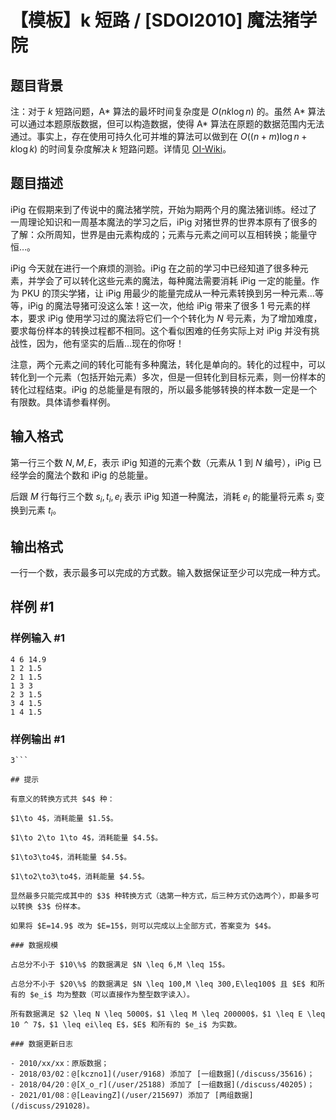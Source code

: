 # 【模板】k 短路 / [SDOI2010] 魔法猪学院

## 题目背景

注：对于 $k$ 短路问题，A\* 算法的最坏时间复杂度是 $O(nk \log n)$ 的。虽然 A\* 算法可以通过本题原版数据，但可以构造数据，使得 A\* 算法在原题的数据范围内无法通过。事实上，存在使用可持久化可并堆的算法可以做到在 $O((n+m) \log n + k \log k)$ 的时间复杂度解决 $k$ 短路问题。详情见 [OI-Wiki](https://oi-wiki.org/graph/kth-path/)。

## 题目描述

iPig 在假期来到了传说中的魔法猪学院，开始为期两个月的魔法猪训练。经过了一周理论知识和一周基本魔法的学习之后，iPig 对猪世界的世界本原有了很多的了解：众所周知，世界是由元素构成的；元素与元素之间可以互相转换；能量守恒$\ldots$。


iPig 今天就在进行一个麻烦的测验。iPig 在之前的学习中已经知道了很多种元素，并学会了可以转化这些元素的魔法，每种魔法需要消耗 iPig 一定的能量。作为 PKU 的顶尖学猪，让 iPig 用最少的能量完成从一种元素转换到另一种元素$\ldots$等等，iPig 的魔法导猪可没这么笨！这一次，他给 iPig 带来了很多 $1$ 号元素的样本，要求 iPig 使用学习过的魔法将它们一个个转化为 $N$ 号元素，为了增加难度，要求每份样本的转换过程都不相同。这个看似困难的任务实际上对 iPig 并没有挑战性，因为，他有坚实的后盾$\ldots$现在的你呀！


注意，两个元素之间的转化可能有多种魔法，转化是单向的。转化的过程中，可以转化到一个元素（包括开始元素）多次，但是一但转化到目标元素，则一份样本的转化过程结束。iPig 的总能量是有限的，所以最多能够转换的样本数一定是一个有限数。具体请参看样例。

## 输入格式

第一行三个数 $N, M, E$，表示 iPig 知道的元素个数（元素从 $1$ 到 $N$ 编号），iPig 已经学会的魔法个数和 iPig 的总能量。

后跟 $M$ 行每行三个数 $s_i, t_i, e_i$ 表示 iPig 知道一种魔法，消耗 $e_i$ 的能量将元素 $s_i$ 变换到元素 $t_i$。

## 输出格式

一行一个数，表示最多可以完成的方式数。输入数据保证至少可以完成一种方式。


## 样例 #1

### 样例输入 #1
```
4 6 14.9
1 2 1.5
2 1 1.5
1 3 3
2 3 1.5
3 4 1.5
1 4 1.5
```

### 样例输出 #1

```
3```

## 提示

有意义的转换方式共 $4$ 种：

$1\to 4$，消耗能量 $1.5$。

$1\to 2\to 1\to 4$，消耗能量 $4.5$。

$1\to3\to4$，消耗能量 $4.5$。

$1\to2\to3\to4$，消耗能量 $4.5$。

显然最多只能完成其中的 $3$ 种转换方式（选第一种方式，后三种方式仍选两个），即最多可以转换 $3$ 份样本。

如果将 $E=14.9$ 改为 $E=15$，则可以完成以上全部方式，答案变为 $4$。

### 数据规模

占总分不小于 $10\%$ 的数据满足 $N \leq 6,M \leq 15$。

占总分不小于 $20\%$ 的数据满足 $N \leq 100,M \leq 300,E\leq100$ 且 $E$ 和所有的 $e_i$ 均为整数（可以直接作为整型数字读入）。

所有数据满足 $2 \leq N \leq 5000$，$1 \leq M \leq 200000$，$1 \leq E \leq 10 ^ 7$，$1 \leq ei\leq E$，$E$ 和所有的 $e_i$ 为实数。

### 数据更新日志

- 2010/xx/xx：原版数据；
- 2018/03/02：@[kczno1](/user/9168) 添加了 [一组数据](/discuss/35616)；
- 2018/04/20：@[X_o_r](/user/25188) 添加了 [一组数据](/discuss/40205)；
- 2021/01/08：@[LeavingZ](/user/215697) 添加了 [两组数据](/discuss/291028)。
